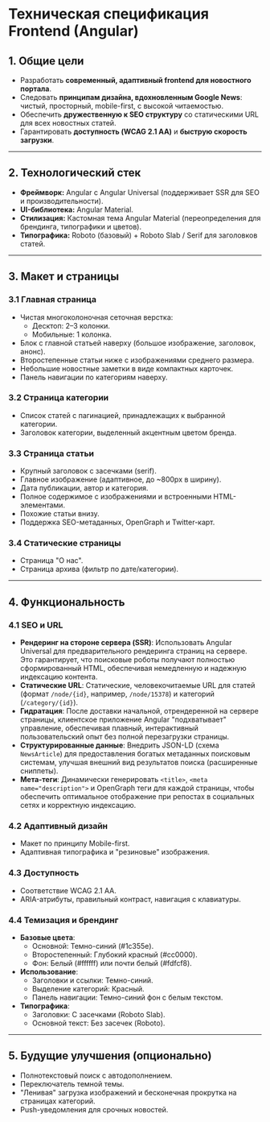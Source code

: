 # Техническая спецификация Frontend (Angular)

## 1. Общие цели
- Разработать **современный, адаптивный frontend для новостного портала**.
- Следовать **принципам дизайна, вдохновленным Google News**: чистый, просторный, mobile-first,
  с высокой читаемостью.
- Обеспечить **дружественную к SEO структуру** со статическими URL для всех новостных статей.
- Гарантировать **доступность (WCAG 2.1 AA)** и **быструю скорость загрузки**.

---

## 2. Технологический стек
- **Фреймворк:** Angular с Angular Universal (поддерживает SSR для SEO и производительности).
- **UI-библиотека:** Angular Material.
- **Стилизация:** Кастомная тема Angular Material (переопределения для брендинга, типографики и цветов).
- **Типографика:** Roboto (базовый) + Roboto Slab / Serif для заголовков статей.

---

## 3. Макет и страницы

### 3.1 Главная страница
- Чистая многоколоночная сеточная верстка:
  - Десктоп: 2–3 колонки.
  - Мобильные: 1 колонка.
- Блок с главной статьей наверху (большое изображение, заголовок, анонс).
- Второстепенные статьи ниже с изображениями среднего размера.
- Небольшие новостные заметки в виде компактных карточек.
- Панель навигации по категориям наверху.

### 3.2 Страница категории
- Список статей с пагинацией, принадлежащих к выбранной категории.
- Заголовок категории, выделенный акцентным цветом бренда.

### 3.3 Страница статьи
- Крупный заголовок с засечками (serif).
- Главное изображение (адаптивное, до ~800px в ширину).
- Дата публикации, автор и категория.
- Полное содержимое с изображениями и встроенными HTML-элементами.
- Похожие статьи внизу.
- Поддержка SEO-метаданных, OpenGraph и Twitter-карт.

### 3.4 Статические страницы
- Страница "О нас".
- Страница архива (фильтр по дате/категории).

---

## 4. Функциональность

### 4.1 SEO и URL
- **Рендеринг на стороне сервера (SSR)**: Использовать Angular Universal для предварительного рендеринга
  страниц на сервере. Это гарантирует, что поисковые роботы получают полностью сформированный HTML,
  обеспечивая немедленную и надежную индексацию контента.
- **Статические URL**: Статические, человекочитаемые URL для статей (формат `/node/{id}`,
  например, `/node/15378`) и категорий (`/category/{id}`).
- **Гидратация**: После доставки начальной, отрендеренной на сервере страницы, клиентское приложение
  Angular "подхватывает" управление, обеспечивая плавный, интерактивный пользовательский опыт без
  полной перезагрузки страницы.
- **Структурированные данные**: Внедрить JSON-LD (схема `NewsArticle`) для предоставления богатых
  метаданных поисковым системам, улучшая внешний вид результатов поиска (расширенные сниппеты).
- **Мета-теги**: Динамически генерировать `<title>`, `<meta name="description">` и OpenGraph теги для
  каждой страницы, чтобы обеспечить оптимальное отображение при репостах в социальных сетях и
  корректную индексацию.

### 4.2 Адаптивный дизайн
- Макет по принципу Mobile-first.
- Адаптивная типографика и "резиновые" изображения.

### 4.3 Доступность
- Соответствие WCAG 2.1 AA.
- ARIA-атрибуты, правильный контраст, навигация с клавиатуры.

### 4.4 Темизация и брендинг
- **Базовые цвета**:
  - Основной: Темно-синий (#1c355e).
  - Второстепенный: Глубокий красный (#cc0000).
  - Фон: Белый (#ffffff) или почти белый (#fdfcf8).
- **Использование**:
  - Заголовки и ссылки: Темно-синий.
  - Выделение категорий: Красный.
  - Панель навигации: Темно-синий фон с белым текстом.
- **Типографика**:
  - Заголовки: С засечками (Roboto Slab).
  - Основной текст: Без засечек (Roboto).

---

## 5. Будущие улучшения (опционально)
- Полнотекстовый поиск с автодополнением.
- Переключатель темной темы.
- "Ленивая" загрузка изображений и бесконечная прокрутка на страницах категорий.
- Push-уведомления для срочных новостей.

